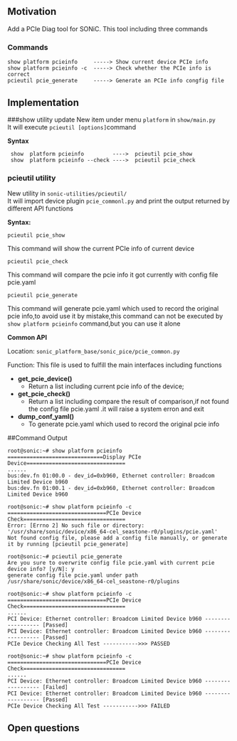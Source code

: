 ## Motivation
Add a PCIe Diag tool for SONiC. This tool including three commands    
### Commands

    show platform pcieinfo     -----> Show current device PCIe info
    show platform pcieinfo -c  -----> Check whether the PCIe info is correct   
    pcieutil pcie_generate     -----> Generate an PCIe info congfig file

## Implementation 
###show utility update
New item under menu `platform` in `show/main.py`  
It will execute `pcieutil [options]`command

**Syntax**

     show  platform pcieinfo         ---->  pcieutil pcie_show
     show  platform pcieinfo --check ---->  pcieutil pcie_check


### pcieutil utility
New utility in `sonic-utilities/pcieutil/`  
It will import device plugin `pcie_commonl.py` and print the output returned by different API functions  

**Syntax:**

    pcieutil pcie_show
This command will show the current PCIe info of current device

    pcieutil pcie_check
This command will compare the pcie info it got currently with config file pcie.yaml

    pcieutil pcie_generate
This command will generate pcie.yaml which used to record the original pcie info,to avoid use it by mistake,this command can not be executed by `show platform pcieinfo` command,but you can use it alone

**Common API**

Location: `sonic_platform_base/sonic_pice/pcie_common.py`

Function: This file is used to fulfill the main interfaces including functions

* **get_pcie_device()**
     * Return a list including current pcie info of the device;
* **get_pcie_check()**
    * Return a list including compare the result of comparison,if not found the config file pcie.yaml .it will raise a system erron and exit
* **dump_conf_yaml()**
    * To generate pcie.yaml which used to record the original pcie info
    
##Command Output

    root@sonic:~# show platform pcieinfo
    ==============================Display PCIe Device===============================
    ......
    bus:dev.fn 01:00.0 - dev_id=0xb960, Ethernet controller: Broadcom Limited Device b960
    bus:dev.fn 01:00.1 - dev_id=0xb960, Ethernet controller: Broadcom Limited Device b960

    root@sonic:~# show platform pcieinfo -c
    ===============================PCIe Device Check================================
    Error: [Errno 2] No such file or directory: '/usr/share/sonic/device/x86_64-cel_seastone-r0/plugins/pcie.yaml'
    Not found config file, please add a config file manually, or generate it by running [pcieutil pcie_generate]

    root@sonic:~# pcieutil pcie_generate
    Are you sure to overwrite config file pcie.yaml with current pcie device info? [y/N]: y
    generate config file pcie.yaml under path /usr/share/sonic/device/x86_64-cel_seastone-r0/plugins

    root@sonic:~# show platform pcieinfo -c
    ===============================PCIe Device Check================================
    ......
    PCI Device: Ethernet controller: Broadcom Limited Device b960 ------------------ [Passed]
    PCI Device: Ethernet controller: Broadcom Limited Device b960 ------------------ [Passed]
    PCIe Device Checking All Test ----------->>> PASSED

    root@sonic:~# show platform pcieinfo -c
    ===============================PCIe Device Check================================
    ......
    PCI Device: Ethernet controller: Broadcom Limited Device b960 ------------------ [Failed]
    PCI Device: Ethernet controller: Broadcom Limited Device b960 ------------------ [Passed]
    PCIe Device Checking All Test ----------->>> FAILED
           

## Open questions


